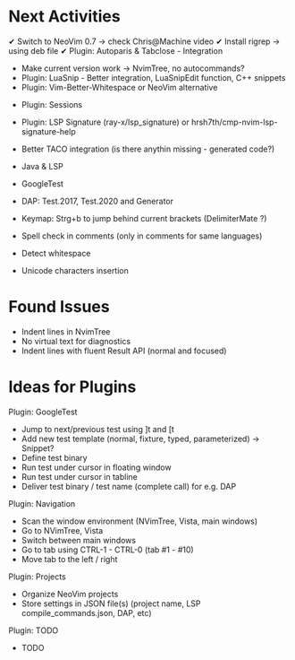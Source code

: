 
Next Activities
===============

  ✔ Switch to NeoVim 0.7 -> check Chris@Machine video
  ✔ Install rigrep -> using deb file
  ✔ Plugin: Autoparis & Tabclose - Integration
  + Make current version work -> NvimTree, no autocommands?
  + Plugin: LuaSnip - Better integration, LuaSnipEdit function, C++ snippets
  + Plugin: Vim-Better-Whitespace or NeoVim alternative

  - Plugin: Sessions
  - Plugin: LSP Signature (ray-x/lsp_signature) or hrsh7th/cmp-nvim-lsp-signature-help
  - Better TACO integration (is there anythin missing - generated code?)
 
  - Java & LSP
  - GoogleTest
  - DAP: Test.2017, Test.2020 and Generator
  - Keymap: Strg+b to jump behind current brackets (DelimiterMate ?)
  - Spell check in comments (only in comments for same languages)
  - Detect whitespace
  - Unicode characters insertion



Found Issues
============

 - Indent lines in NvimTree
 - No virtual text for diagnostics
 - Indent lines with fluent Result API (normal and focused)


Ideas for Plugins
=================

 Plugin: GoogleTest

 - Jump to next/previous test using ]t and [t
 - Add new test template (normal, fixture, typed, parameterized) -> Snippet?
 - Define test binary
 - Run test under cursor in floating window
 - Run test under cursor in tabline
 - Deliver test binary / test name (complete call) for e.g. DAP

 Plugin: Navigation

 - Scan the window environment (NVimTree, Vista, main windows)
 - Go to NVimTree, Vista
 - Switch between main windows
 - Go to tab using CTRL-1 - CTRL-0 (tab #1 - #10)
 - Move tab to the left / right

 Plugin: Projects

 - Organize NeoVim projects
 - Store settings in JSON file(s) (project name, LSP compile_commands.json, DAP, etc)

 Plugin: TODO

  - TODO

